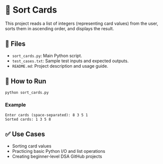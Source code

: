 # 🎴 Sort Cards

This project reads a list of integers (representing card values) from the user, sorts them in ascending order, and displays the result.

## 📂 Files

- `sort_cards.py`: Main Python script.
- `test_cases.txt`: Sample test inputs and expected outputs.
- `README.md`: Project description and usage guide.

## 🚀 How to Run

```bash
python sort_cards.py
```

### Example

```
Enter cards (space-separated): 8 3 5 1
Sorted cards: 1 3 5 8
```

## ✅ Use Cases

- Sorting card values
- Practicing basic Python I/O and list operations
- Creating beginner-level DSA GitHub projects
